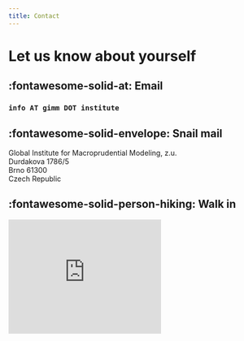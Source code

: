 ```yaml
---
title: Contact
---
```


# Let us know about yourself

## :fontawesome-solid-at: Email

### `info AT gimm DOT institute`

## :fontawesome-solid-envelope: Snail mail

Global Institute for Macroprudential Modeling, z.u.  </br>
Durdakova 1786/5 </br>
Brno 61300  </br>
Czech Republic </br>


## :fontawesome-solid-person-hiking: Walk in

<iframe
src="https://www.google.com/maps/embed?pb=!1m18!1m12!1m3!1d2606.8425161870314!2d16.6186212!3d49.20354700000001!2m3!1f0!2f0!3f0!3m2!1i1024!2i768!4f13.1!3m3!1m2!1s0x47129569444e5bbd%3A0x2c0f513434a7c498!2sGlobal%20Institute%20for%20Macroprudential%20Modeling%2C%20z.%C3%BA.!5e0!3m2!1sen!2sus!4v1649238608980!5m2!1sen!2sus"
width="300" height="225" style="border:0;" allowfullscreen=""
loading="lazy" referrerpolicy="no-referrer-when-downgrade"></iframe>

